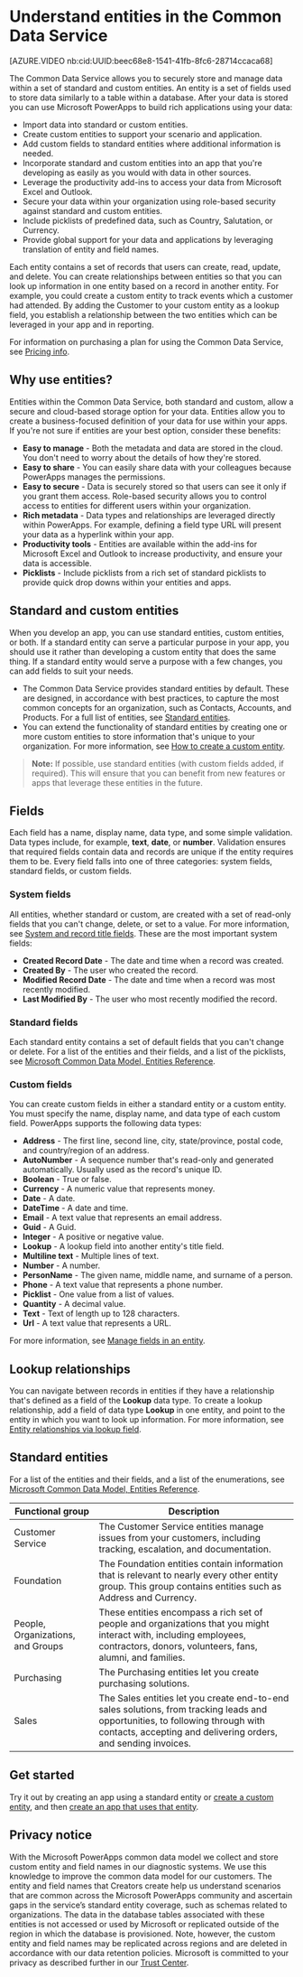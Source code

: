 <properties
	pageTitle="Understand entities | Microsoft PowerApps"
	description="Introduction to entities, fields, relationships, and databases."
	services="powerapps"
	documentationCenter="na"
	authors="clwesene"
	manager="kfend"
	editor=""
	tags=""/>

<tags
   ms.service="powerapps"
   ms.devlang="na"
   ms.topic="article"
   ms.tgt_pltfrm="na"
   ms.workload="na"
   ms.date="12/06/2016"
   ms.author="kfend"/>

# Understand entities in the Common Data Service

[AZURE.VIDEO nb:cid:UUID:beec68e8-1541-41fb-8fc6-28714ccaca68]

The Common Data Service allows you to securely store and manage data within a set of standard and custom entities. An entity is a set of fields used to store data similarly to a table within a database. After your data is stored you can use Microsoft PowerApps to build rich applications using your data:

- Import data into standard or custom entities.
- Create custom entities to support your scenario and application.
- Add custom fields to standard entities where additional information is needed.
- Incorporate standard and custom entities into an app that you're developing as easily as you would with data in other sources.
- Leverage the productivity add-ins to access your data from Microsoft Excel and Outlook.
- Secure your data within your organization using role-based security against standard and custom entities.
- Include picklists of predefined data, such as Country, Salutation, or Currency.
- Provide global support for your data and applications by leveraging translation of entity and field names.

Each entity contains a set of records that users can create, read, update, and delete. You can create relationships between entities so that you can look up information in one entity based on a record in another entity. For example, you could create a custom entity to track events which a customer had attended. By adding the Customer to your custom entity as a lookup field, you establish a relationship between the two entities which can be leveraged in your app and in reporting.

For information on purchasing a plan for using the Common Data Service, see [Pricing info](pricing-billing-skus.md).

## Why use entities?

Entities within the Common Data Service, both standard and custom, allow a secure and cloud-based storage option for your data. Entities allow you to create a business-focused definition of your data for use within your apps. If you're not sure if entities are your best option, consider these benefits:

- **Easy to manage** - Both the metadata and data are stored in the cloud. You don't need to worry about the details of how they're stored.
- **Easy to share** - You can easily share data with your colleagues because PowerApps manages the permissions.
- **Easy to secure** - Data is securely stored so that users can see it only if you grant them access. Role-based security allows you to control access to entities for different users within your organization.
- **Rich metadata** - Data types and relationships are leveraged directly within PowerApps. For example, defining a field type URL will present your data as a hyperlink within your app.
- **Productivity tools** - Entities are available within the add-ins for Microsoft Excel and Outlook to increase productivity, and ensure your data is accessible.
- **Picklists** - Include picklists from a rich set of standard picklists to provide quick drop downs within your entities and apps.

## Standard and custom entities
When you develop an app, you can use standard entities, custom entities, or both. If a standard entity can serve a particular purpose in your app, you should use it rather than developing a custom entity that does the same thing. If a standard entity would serve a purpose with a few changes, you can add fields to suit your needs. 

- The Common Data Service provides standard entities by default. These are designed, in accordance with best practices, to capture the most common concepts for an organization, such as Contacts, Accounts, and Products. For a full list of entities, see [Standard entities](data-platform-intro.md#standard-entities).
- You can extend the functionality of standard entities by creating one or more custom entities to store information that's unique to your organization. For more information, see [How to create a custom entity](data-platform-create-entity.md).

>**Note:** If possible, use standard entities (with custom fields added, if required). This will ensure that you can benefit from new features or apps that leverage these entities in the future.

## Fields
Each field has a name, display name, data type, and some simple validation. Data types include, for example, **text**, **date**, or **number**. Validation ensures that required fields contain data and records are unique if the entity requires them to be. Every field falls into one of three categories: system fields, standard fields, or custom fields.

### System fields
All entities, whether standard or custom, are created with a set of read-only fields that you can't change, delete, or set to a value. For more information, see [System and record title fields](data-platform-create-entity.md#system-and-record-title-fields). These are the most important system fields:

- **Created Record Date** - The date and time when a record was created.
- **Created By** - The user who created the record.
- **Modified Record Date** - The date and time when a record was most recently modified.
- **Last Modified By** - The user who most recently modified the record.

### Standard fields
Each standard entity contains a set of default fields that you can't change or delete. For a list of the entities and their fields, and a list of the picklists, see [Microsoft Common Data Model, Entities Reference](http://download.microsoft.com/download/8/9/5/8956ED58-A9B0-40DF-8CB0-BC13AD8DB6E2/CDMEntityReference.docx).

### Custom fields ###
You can create custom fields in either a standard entity or a custom entity. You must specify the name, display name, and data type of each custom field. PowerApps supports the following data types:

- **Address** -  The first line, second line, city, state/province, postal code, and country/region of an address.
- **AutoNumber** - A sequence number that's read-only and generated automatically. Usually used as the record's unique ID.
- **Boolean** - True or false.
- **Currency** - A numeric value that represents money.
- **Date** - A date.
- **DateTime** - A date and time.
- **Email** - A text value that represents an email address.
- **Guid** - A Guid.
- **Integer** - A positive or negative value.
- **Lookup** - A lookup field into another entity's title field.
- **Multiline text** - Multiple lines of text.
- **Number** - A number.
- **PersonName** - The given name, middle name, and surname of a person.
- **Phone** - A text value that represents a phone number.
- **Picklist** - One value from a list of values.
- **Quantity** - A decimal value.
- **Text** - Text of length up to 128 characters.
- **Url** - A text value that represents a URL.

For more information, see [Manage fields in an entity](data-platform-manage-fields.md).

## Lookup relationships ##
You can navigate between records in entities if they have a relationship that's defined as a field of the **Lookup** data type. To create a lookup relationship, add a field of data type **Lookup** in one entity, and point to the entity in which you want to look up information. For more information, see [Entity relationships via lookup field](data-platform-entity-lookup.md).

## Standard entities
For a list of the entities and their fields, and a list of the enumerations, see [Microsoft Common Data Model, Entities Reference](http://download.microsoft.com/download/8/9/5/8956ED58-A9B0-40DF-8CB0-BC13AD8DB6E2/CDMEntityReference.docx).

Functional group | Description 
--- | --- 
Customer Service | The Customer Service entities manage issues from your customers, including tracking, escalation, and documentation. | Case<br> Case Activity<br> Case Activity KB Article<br> Case Worker Assignment<br> KB Article
Foundation | The Foundation entities contain information that is relevant to nearly every other entity group. This group contains entities such as Address and Currency. 
People, Organizations, and Groups | These entities encompass a rich set of people and organizations that you might interact with, including employees, contractors, donors, volunteers, fans, alumni, and families. 
Purchasing | The Purchasing entities let you create purchasing solutions.  
Sales | The Sales entities let you create end-to-end sales solutions, from tracking leads and opportunities, to following through with contacts, accepting and delivering orders, and sending invoices. 

## Get started ##
Try it out by creating an app using a standard entity or [create a custom entity](data-platform-create-entity.md), and then [create an app that uses that entity](data-platform-create-app.md).

<!--TODO - Add Link for Standard entity app - Template? -->

## Privacy notice
With the Microsoft PowerApps common data model we collect and store custom entity and field names in our diagnostic systems.  We use this knowledge to improve the common data model for our customers. The entity and field names that Creators create help us understand scenarios that are common across the Microsoft PowerApps community and ascertain gaps in the service’s standard entity coverage, such as schemas related to organizations. The data in the database tables associated with these entities is not accessed or used by Microsoft or replicated outside of the region in which the database is provisioned. Note, however, the custom entity and field names may be replicated across regions and are deleted in accordance with our data retention policies. Microsoft is committed to your privacy as described further in our [Trust Center](https://www.microsoft.com/trustcenter/Privacy/default.aspx).
